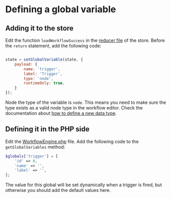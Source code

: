 # Defining a global variable

## Adding it to the store

Edit the function `loadWorkflowSuccess` in the [reducer file](../../src/assets/jsx/workflow-editor/components/workflow-store/reducer.jsx) of the store. Before the `return` statement, add the following code:

```javascript

state = setGlobalVariable(state, {
    payload: {
        name: 'trigger',
        label: 'Trigger',
        type: 'node',
        runtimeOnly: true,
    }
});
```

Node the type of the variable is `node`. This means you need to make sure the type exists as a valid node type in the workflow editor. Check the documentation about [how to define a new data type](define-node-type.md).

## Defining it in the PHP side

Edit the [WorkflowEngine.php](../../src/classes/Modules/Workflows/Domain/Engine/WorkflowEngine.php) file. Add the following code to the `getGlobalVariables` method:

```php
$globals['trigger'] = [
    'id' => 0,
    'name' => '',
    'label' => '',
];
```

The value for this global will be set dynamically when a trigger is fired, but otherwise you should add the default values here.
